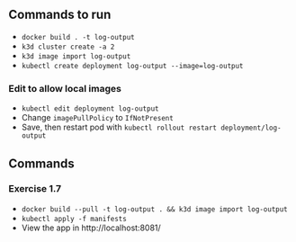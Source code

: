 ## Commands to run

- `docker build . -t log-output`
- `k3d cluster create -a 2`
- `k3d image import log-output`
- `kubectl create deployment log-output --image=log-output`

### Edit to allow local images

- `kubectl edit deployment log-output`
- Change `imagePullPolicy` to `IfNotPresent`
- Save, then restart pod with `kubectl rollout restart deployment/log-output`


## Commands

### Exercise 1.7

- `docker build --pull -t log-output . && k3d image import log-output`
- `kubectl apply -f manifests`
- View the app in http://localhost:8081/